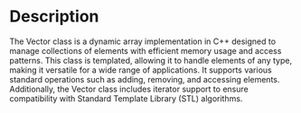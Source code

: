 # Description 

The Vector class is a dynamic array implementation in C++ designed to manage collections of elements with efficient memory usage and access patterns. This class is templated, allowing it to handle elements of any type, making it versatile for a wide range of applications. It supports various standard operations such as adding, removing, and accessing elements. Additionally, the Vector class includes iterator support to ensure compatibility with Standard Template Library (STL) algorithms.
